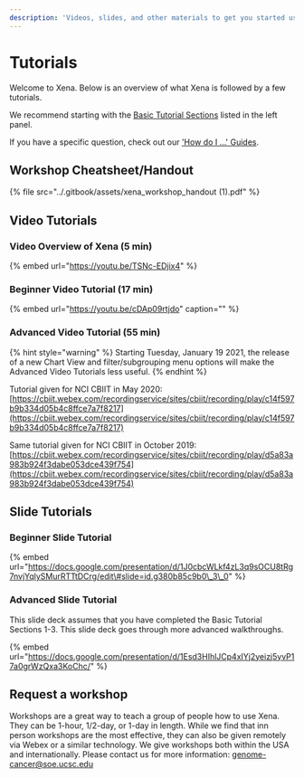 ```yaml
---
description: 'Videos, slides, and other materials to get you started using UCSC Xena'
---
```


# Tutorials

Welcome to Xena. Below is an overview of what Xena is followed by a few tutorials. 

We recommend starting with the [Basic Tutorial Sections](basic-tutorial-section-1.md) listed in the left panel.

If you have a specific question, check out our ['How do I ...' Guides](../how-do-i/).

## Workshop Cheatsheet/Handout

{% file src="../.gitbook/assets/xena\_workshop\_handout \(1\).pdf" %}

## Video Tutorials

### Video Overview of Xena \(5 min\)

{% embed url="https://youtu.be/TSNc-EDjix4" %}

### Beginner Video Tutorial \(17 min\)

{% embed url="https://youtu.be/cDAp09rtjdo" caption="" %}

### Advanced Video Tutorial \(55 min\)

{% hint style="warning" %}
Starting Tuesday, January 19  2021, the release of a new Chart View and filter/subgrouping menu options will make the Advanced Video Tutorials less useful.
{% endhint %}

Tutorial given for NCI CBIIT in May 2020: [https://cbiit.webex.com/recordingservice/sites/cbiit/recording/play/c14f597b9b334d05b4c8ffce7a7f8217](https://cbiit.webex.com/recordingservice/sites/cbiit/recording/play/c14f597b9b334d05b4c8ffce7a7f8217)

Same tutorial given for NCI CBIIT in October 2019: [https://cbiit.webex.com/recordingservice/sites/cbiit/recording/play/d5a83a983b924f3dabe053dce439f754](https://cbiit.webex.com/recordingservice/sites/cbiit/recording/play/d5a83a983b924f3dabe053dce439f754)

## Slide Tutorials 

### Beginner Slide Tutorial

{% embed url="https://docs.google.com/presentation/d/1J0cbcWLkf4zL3q9sOCU8tRg7nvjYqlySMurRTTtDCrg/edit\#slide=id.g380b85c9b0\_3\_0" %}

### Advanced Slide Tutorial

This slide deck assumes that you have completed the Basic Tutorial Sections 1-3. This slide deck goes through more advanced walkthroughs.

{% embed url="https://docs.google.com/presentation/d/1Esd3HIhlJCp4xIYj2yeizj5yvP17a0grWzQxa3KoChc/" %}

## Request a workshop

Workshops are a great way to teach a group of people how to use Xena. They can be 1-hour, 1/2-day, or 1-day in length. While we find that inn person workshops are the most effective, they can also be given remotely via Webex or a similar technology. We give workshops both within the USA and internationally. Please contact us for more information: [genome-cancer@soe.ucsc.edu](mailto:genome-cancer@soe.ucsc.edu)

## 

